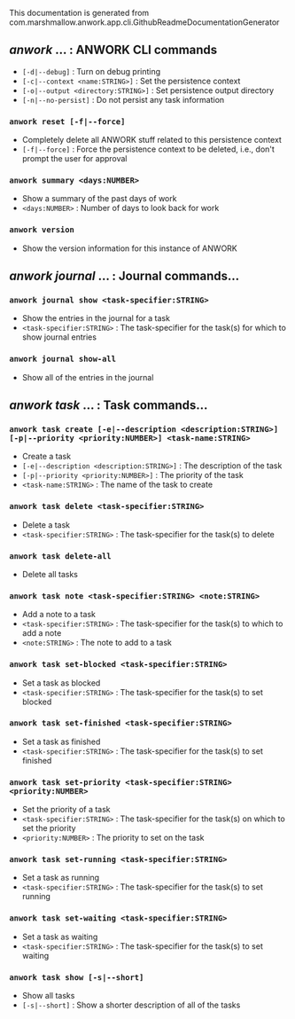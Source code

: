 This documentation is generated from com.marshmallow.anwork.app.cli.GithubReadmeDocumentationGenerator

## _anwork_ ... : ANWORK CLI commands
* `[-d|--debug]` : Turn on debug printing
* `[-c|--context <name:STRING>]` : Set the persistence context
* `[-o|--output <directory:STRING>]` : Set persistence output directory
* `[-n|--no-persist]` : Do not persist any task information
### `anwork reset [-f|--force]`
* Completely delete all ANWORK stuff related to this persistence context
* `[-f|--force]` : Force the persistence context to be deleted, i.e., don't prompt the user for approval
### `anwork summary <days:NUMBER>`
* Show a summary of the past days of work
* `<days:NUMBER>` : Number of days to look back for work
### `anwork version`
* Show the version information for this instance of ANWORK

## _anwork journal_ ... : Journal commands...
### `anwork journal show <task-specifier:STRING>`
* Show the entries in the journal for a task
* `<task-specifier:STRING>` : The task-specifier for the task(s) for which to show journal entries
### `anwork journal show-all`
* Show all of the entries in the journal

## _anwork task_ ... : Task commands...
### `anwork task create [-e|--description <description:STRING>] [-p|--priority <priority:NUMBER>] <task-name:STRING>`
* Create a task
* `[-e|--description <description:STRING>]` : The description of the task
* `[-p|--priority <priority:NUMBER>]` : The priority of the task
* `<task-name:STRING>` : The name of the task to create
### `anwork task delete <task-specifier:STRING>`
* Delete a task
* `<task-specifier:STRING>` : The task-specifier for the task(s) to delete
### `anwork task delete-all`
* Delete all tasks
### `anwork task note <task-specifier:STRING> <note:STRING>`
* Add a note to a task
* `<task-specifier:STRING>` : The task-specifier for the task(s) to which to add a note
* `<note:STRING>` : The note to add to a task
### `anwork task set-blocked <task-specifier:STRING>`
* Set a task as blocked
* `<task-specifier:STRING>` : The task-specifier for the task(s) to set blocked
### `anwork task set-finished <task-specifier:STRING>`
* Set a task as finished
* `<task-specifier:STRING>` : The task-specifier for the task(s) to set finished
### `anwork task set-priority <task-specifier:STRING> <priority:NUMBER>`
* Set the priority of a task
* `<task-specifier:STRING>` : The task-specifier for the task(s) on which to set the priority
* `<priority:NUMBER>` : The priority to set on the task
### `anwork task set-running <task-specifier:STRING>`
* Set a task as running
* `<task-specifier:STRING>` : The task-specifier for the task(s) to set running
### `anwork task set-waiting <task-specifier:STRING>`
* Set a task as waiting
* `<task-specifier:STRING>` : The task-specifier for the task(s) to set waiting
### `anwork task show [-s|--short]`
* Show all tasks
* `[-s|--short]` : Show a shorter description of all of the tasks

